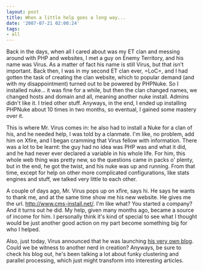 ```yaml
---
layout: post
title: When a little help goes a long way...
date: '2007-07-21 02:00:24'
tags:
- all
---
```


Back in the days, when all I cared about was my ET clan and messing around with PHP and websites, I met a guy on Enemy Territory, and his name was Virus. As a matter of fact his name is still Virus, but that isn't important.  Back then, I was in my second ET clan ever, =LoC=, and I had gotten the task of creating the clan website, which to popular demand (and with my disappointment) turned out to be powered by PHPNuke. So I installed nuke... it was fine for a while, but then the clan changed names, we changed hosts and domain and all, meaning another nuke install. Admins didn't like it. I tried other stuff. Anyways, in the end, I ended up installing PHPNuke about 10 times in two months, so eventual, I gained some mastery over it.

This is where Mr. Virus comes in: he also had to install a Nuke for a clan of his, and he needed help, I was told by a clanmate. I'm like, no problem, add him on Xfire, and I began cramming that Virus fellow with information. There was a lot to be learnt: the guy had no idea was PHP was and what it did, and he had never ever declared a variable in his whole life. For him, this whole web thing was pretty new, so the questions came in packs o' plenty, but in the end, he got the twist, and his nuke was up and running. From that time, except for help on other more complicated configurations, like stats engines and stuff, we talked very little to each other.

A couple of days ago, Mr. Virus pops up on xfire, says hi. He says he wants to thank me, and at the same time show me his new website. He gives me the url. <a href="http://www.cms-install.net/">http://www.cms-install.net/</a>. I'm like what? You started a company? And it turns out he did. My help, given many months ago, became a source of income for him. I personally think it's kind of special to see what I thought would be just another good action on my part become something big for who I helped.

Also, just today, Virus announced that he was launching <a href="http://davirus.net">his very own blog</a>. Could we be witness to another nerd in creation? Anyways, be sure to check his blog out, he's been talking a lot about funky clustering and parallel processing, which just might transform into interesting articles.